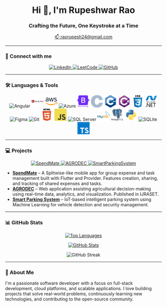 <h1 align="center">Hi 👋, I'm Rupeshwar Rao</h1>
<h3 align="center">Crafting the Future, One Keystroke at a Time</h3>

<p align="center">
  <a href="mailto:raorupesh24@gmail.com">📫 raorupesh24@gmail.com</a>
</p>

---

### 🔗 Connect with me

<p align="center">
  <a href="https://linkedin.com/in/raorupeshwar" target="_blank">
    <img src="https://raw.githubusercontent.com/rahuldkjain/github-profile-readme-generator/master/src/images/icons/Social/linked-in-alt.svg" alt="LinkedIn" height="30" width="40"/>
  </a>
  <a href="https://www.leetcode.com/raorupesh" target="_blank">
    <img src="https://raw.githubusercontent.com/rahuldkjain/github-profile-readme-generator/master/src/images/icons/Social/leet-code.svg" alt="LeetCode" height="30" width="40"/>
  </a>
  <a href="https://github.com/raorupesh" target="_blank">
    <img src="https://cdn.jsdelivr.net/npm/simple-icons@v10/icons/github.svg" alt="GitHub" height="30" width="40"/>
  </a>
</p>

---

### 🛠 Languages & Tools

<p align="center">
  <img src="https://angular.io/assets/images/logos/angular/angular.svg" alt="Angular" width="40" height="40"/>
  <img src="https://raw.githubusercontent.com/devicons/devicon/master/icons/angularjs/angularjs-original-wordmark.svg" alt="AngularJS" width="40" height="40"/>
  <img src="https://raw.githubusercontent.com/devicons/devicon/master/icons/amazonwebservices/amazonwebservices-original-wordmark.svg" alt="AWS" width="40" height="40"/>
  <img src="https://www.vectorlogo.zone/logos/microsoft_azure/microsoft_azure-icon.svg" alt="Azure" width="40" height="40"/>
  <img src="https://raw.githubusercontent.com/devicons/devicon/master/icons/bootstrap/bootstrap-plain-wordmark.svg" alt="Bootstrap" width="40" height="40"/>
  <img src="https://raw.githubusercontent.com/devicons/devicon/master/icons/c/c-original.svg" alt="C" width="40" height="40"/>
  <img src="https://raw.githubusercontent.com/devicons/devicon/master/icons/cplusplus/cplusplus-original.svg" alt="C++" width="40" height="40"/>
  <img src="https://raw.githubusercontent.com/devicons/devicon/master/icons/csharp/csharp-original.svg" alt="C#" width="40" height="40"/>
  <img src="https://raw.githubusercontent.com/devicons/devicon/master/icons/css3/css3-original-wordmark.svg" alt="CSS3" width="40" height="40"/>
  <img src="https://raw.githubusercontent.com/devicons/devicon/master/icons/dot-net/dot-net-original-wordmark.svg" alt=".NET" width="40" height="40"/>
  <img src="https://www.vectorlogo.zone/logos/figma/figma-icon.svg" alt="Figma" width="40" height="40"/>
  <img src="https://www.vectorlogo.zone/logos/git-scm/git-scm-icon.svg" alt="Git" width="40" height="40"/>
  <img src="https://raw.githubusercontent.com/devicons/devicon/master/icons/html5/html5-original-wordmark.svg" alt="HTML5" width="40" height="40"/>
  <img src="https://raw.githubusercontent.com/devicons/devicon/master/icons/javascript/javascript-original.svg" alt="JavaScript" width="40" height="40"/>
  <img src="https://www.svgrepo.com/show/303229/microsoft-sql-server-logo.svg" alt="SQL Server" width="40" height="40"/>
  <img src="https://raw.githubusercontent.com/devicons/devicon/master/icons/mysql/mysql-original-wordmark.svg" alt="MySQL" width="40" height="40"/>
  <img src="https://raw.githubusercontent.com/devicons/devicon/master/icons/postgresql/postgresql-original-wordmark.svg" alt="PostgreSQL" width="40" height="40"/>
  <img src="https://raw.githubusercontent.com/devicons/devicon/master/icons/python/python-original.svg" alt="Python" width="40" height="40"/>
  <img src="https://www.vectorlogo.zone/logos/sqlite/sqlite-icon.svg" alt="SQLite" width="40" height="40"/>
  <img src="https://raw.githubusercontent.com/devicons/devicon/master/icons/typescript/typescript-original.svg" alt="TypeScript" width="40" height="40"/>
</p>

---

### 💻 Projects

<p align="center">
  <a href="https://github.com/raorupesh/SpendMate" target="_blank">
    <img src="https://img.shields.io/badge/SpendMate-Expense%20Manager-blue?style=for-the-badge" alt="SpendMate"/>
  </a>
  <a href="https://github.com/raorupesh/AGRODEC" target="_blank">
    <img src="https://img.shields.io/badge/AGRODEC-Agricultural%20Decision%20App-green?style=for-the-badge" alt="AGRODEC"/>
  </a>
  <a href="https://github.com/raorupesh/SmartParkingSystem" target="_blank">
    <img src="https://img.shields.io/badge/SmartParkingSystem-IoT%20Parking%20Solution-orange?style=for-the-badge" alt="SmartParkingSystem"/>
  </a>
</p>

- **[SpendMate](https://github.com/raorupesh/SpendMate)** – A Splitwise-like mobile app for group expense and task management built with Flutter and Provider. Features creation, sharing, and tracking of shared expenses and tasks.  
- **[AGRODEC](https://github.com/raorupesh/AGRODEC)** – Web application assisting agricultural decision-making using real-time data, analytics, and visualization. Published in IJRASET.  
- **[Smart Parking System](https://github.com/raorupesh/SmartParkingSystem)** – IoT-based intelligent parking system using Machine Learning for vehicle detection and security management.  

---

### 📊 GitHub Stats

<p align="center">
  <a href="https://github.com/raorupesh/raorupesh">
    <img src="https://github-readme-stats.vercel.app/api/top-langs/?username=raorupesh&title_color=70a5fd&text_color=38bdae&icon_color=bf91f3&bg_color=1a1b27" alt="Top Languages" />
  </a>
</p>

<p align="center">
  <a href="https://github.com/raorupesh/raorupesh">
    <img src="https://github-readme-stats.vercel.app/api?username=raorupesh&show_icons=true&line_height=27&count_private=true&title_color=70a5fd&text_color=38bdae&icon_color=bf91f3&bg_color=1a1b27" alt="GitHub Stats" />
  </a>
</p>

<p align="center">
  <img src="https://github-readme-streak-stats.herokuapp.com/?user=raorupesh&theme=dark" alt="GitHub Streak" />
</p>

---

### 💬 About Me
I'm a passionate software developer with a focus on full-stack development, cloud platforms, and scalable applications. I love building projects that solve real-world problems, continuously learning new technologies, and contributing to the open-source community.
